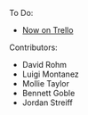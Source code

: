 To Do:
* [Now on Trello](https://trello.com/b/NaHXblBo/early-voting)

Contributors:
* David Rohm
* Luigi Montanez
* Mollie Taylor
* Bennett Goble
* Jordan Streiff
